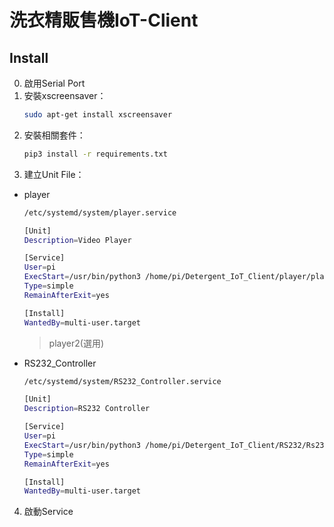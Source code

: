 # 洗衣精販售機IoT-Client
## Install
0. 啟用Serial Port
1. 安裝xscreensaver：
    ```sh
    sudo apt-get install xscreensaver
    ```
2. 安裝相關套件：
    ```sh
    pip3 install -r requirements.txt
    ```
3. 建立Unit File：
* player
    ```sh
    /etc/systemd/system/player.service
    ```
    ```sh
    [Unit]
    Description=Video Player

    [Service]
    User=pi
    ExecStart=/usr/bin/python3 /home/pi/Detergent_IoT_Client/player/player.py
    Type=simple
    RemainAfterExit=yes

    [Install]
    WantedBy=multi-user.target
    ```
    >player2(選用)
* RS232_Controller
    ```sh
    /etc/systemd/system/RS232_Controller.service
    ```
    ```sh
    [Unit]
    Description=RS232 Controller

    [Service]
    User=pi
    ExecStart=/usr/bin/python3 /home/pi/Detergent_IoT_Client/RS232/Rs232_Controller.py
    Type=simple
    RemainAfterExit=yes

    [Install]
    WantedBy=multi-user.target
    ```
4. 啟動Service
